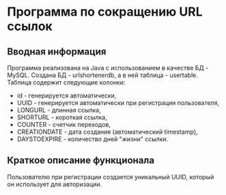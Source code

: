# Программа по сокращению URL ссылок

## Вводная информация

Программа реализована на Java с использованием в качестве БД - MySQL.
Создана БД - urlshortenerdb, а в ней таблица - usertable.
Таблица содержит следующие колонки:
* id - генерируется автоматически,
* UUID - генерируется автоматически при регистрации пользователя,
* LONGURL - длинная ссылка,
* SHORTURL - короткая ссылка,
* COUNTER - счетчик переходов,
* CREATIONDATE - дата создания (автоматический timestamp),
* DAYSTOEXPIRE - количество дней "жизни" ссылки.

## Краткое описание функционала
Пользователю при регистрации создается уникальный UUID, который он использует для авторизации. 
